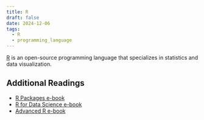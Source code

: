 ```yaml
---
title: R
draft: false
date: 2024-12-06
tags:
  - R
  - programming_language
---
```

[R](https://www.r-project.org/) is an open-source programming language that specializes in statistics and data visualization.

## Additional Readings

- [R Packages e-book](https://r-pkgs.org/)
- [R for Data Science e-book](https://r4ds.hadley.nz/)
- [Advanced R e-book](https://adv-r.hadley.nz/)
